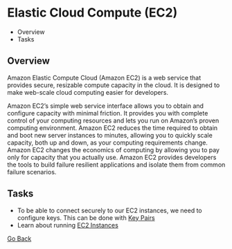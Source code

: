 # Elastic Cloud Compute (EC2)
<!--TOC_START-->
- Overview
- Tasks

<!--TOC_END-->
## Overview
Amazon Elastic Compute Cloud (Amazon EC2) is a web service that provides secure, resizable compute capacity in the cloud. It is designed to make web-scale cloud computing easier for developers.

Amazon EC2’s simple web service interface allows you to obtain and configure capacity with minimal friction.
It provides you with complete control of your computing resources and lets you run on Amazon’s proven computing environment.
Amazon EC2 reduces the time required to obtain and boot new server instances to minutes, allowing you to quickly scale capacity, both up and down, as your computing requirements change.
Amazon EC2 changes the economics of computing by allowing you to pay only for capacity that you actually use.
Amazon EC2 provides developers the tools to build failure resilient applications and isolate them from common failure scenarios.

## Tasks
- To be able to connect securely to our EC2 instances, we need to configure keys. This can be done with  [Key Pairs](./key-pairs)
- Learn about running [EC2 Instances](./instances)

[Go Back](../README.md#tasks)
